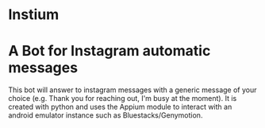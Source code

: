 # Instium

# A Bot for Instagram automatic messages

This bot will answer to instagram messages with a generic message of your choice (e.g. Thank you for reaching out, I'm busy at the moment). It is created with python and uses the Appium module to interact with an android emulator instance such as Bluestacks/Genymotion.
